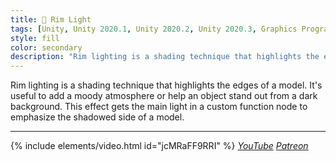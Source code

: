 ```yaml
---
title: 🌙 Rim Light
tags: [Unity, Unity 2020.1, Unity 2020.2, Unity 2020.3, Graphics Programming, URP, Shader Graph, Shader, Lighting]
style: fill
color: secondary 
description: "Rim lighting is a shading technique that highlights the edges of a model. It's useful to add a moody atmosphere or help an object stand out from a dark background."
---
```


Rim lighting is a shading technique that highlights the edges of a model. It's useful to add a moody atmosphere or help an object stand out from a dark background. This effect gets the main light in a custom function node to emphasize the shadowed side of a model.

***

{% include elements/video.html id="jcMRaFF9RRI" %}
*[YouTube](https://youtu.be/jcMRaFF9RRI) [Patreon](https://www.patreon.com/posts/files-rim-46499094)* 
